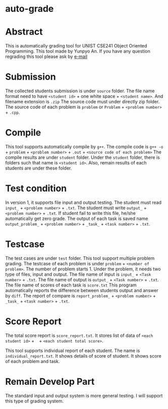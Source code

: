 # auto-grade

# Abstract

This is automatically grading tool for UNIST CSE241 Object Oriented Programming.
This tool made by Yunpyo An.
If you have any question regrading this tool please ask by [e-mail](anyunpyo@unist.ac.kr)

# Submission

The collected students submission is under `source` folder.
The file name format need to have `<student id>` + one white space + `<student name>`.
And filename extension is `.zip`
The source code must under directly zip folder.
The source code of each problem is `problem` or `Problem` + `<problem number>` + `.cpp`.

# Compile

This tool supports automatically compile by `g++`.
The compile code is `g++ -o ` + `problem` + `<problem number>` + `.out` + `<source code of each problem>`
The compile results are under `student` folder.
Under the `student` folder, there is folders such that name is `<student id>`.
Also, remain results of each students are under these folder.

# Test condition

In version 1, it supports file input and output testing.
The student must read `input_` + `<problem number>` + `.txt`.
The student must write `output_` + `<problem number>` + `.txt`.
If student fail to write this file, he/she automatically get zero grade.
The output of each task is saved name `output_problem_` + `<problem number>` + `_task_` + `<task number>` + `.txt`.

# Testcase

The test cases are under `test` folder.
This tool support multiple problem grading.
The testcase of each problem is under `problem` + `<number of problem>`.
The number of problem starts 1.
Under the problem, it needs two type of files, input and output.
The file name of input is `input_` + `<Task number>` + `.txt`.
The file name of output is `output_` + `<Task number>` + `.txt`.
The file name of scores of each task is `score.txt`
This program automatically reports the difference between students output and answer by `diff`.
The report of compare is  `report_problem_` + `<problem number>` + `_task_` + `<task number>` + `.txt`.

# Score Report

The total score report is `score_report.txt`.
It stores list of data of `<each student id>` + ` ` + `<each student total score>`.

This tool supports individual report of each student.
The name is `individual_report.txt`.
It shows details of score of student.
It shows score of each problem and task.

# Remain Develop Part

The standard input and output system is more general testing.
I will support this type of grading system.